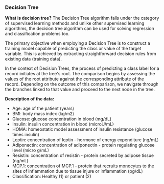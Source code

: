 ### Decision Tree

**What is decision tree?**
The Decision Tree algorithm falls under the category of supervised learning methods and unlike other supervised learning algorithms, the decision tree algorithm can be used for solving regression and classification problems too.

The primary objective when employing a Decision Tree is to construct a training model capable of predicting the class or value of the target variable. This is achieved by extracting straightforward decision rules from existing data (training data).

In the context of Decision Trees, the process of predicting a class label for a record initiates at the tree's root. The comparison begins by assessing the values of the root attribute against the corresponding attribute of the record. Depending on the outcome of this comparison, we navigate through the branches linked to that value and proceed to the next node in the tree.


**Description of the data:**
* Age: age of the patient (years)
* BMI: body mass index (kg/m2)
* Glucose: glucose concentration in blood (mg/dL)
* Insulin: insulin concentration in blood (microU/mL)
* HOMA: homeostatic model assessment of insulin resistance (glucose times insulin)
* Leptin: concentration of leptin - hormone of energy expenditure (ng/mL)
* Adiponectin: concentration of adiponectin - protein regulating glucose level (micro g/mL)
* Resistin: concentration of resistin - protein secreted by adipose tissue (ng/mL)
* MCP.1: concentration of MCP.1 - protein that recruits monocytes to the sites of inflammation due to tissue injure or inflammation (pg/dL)
* Classification: Healthy (1) or patient (2)


